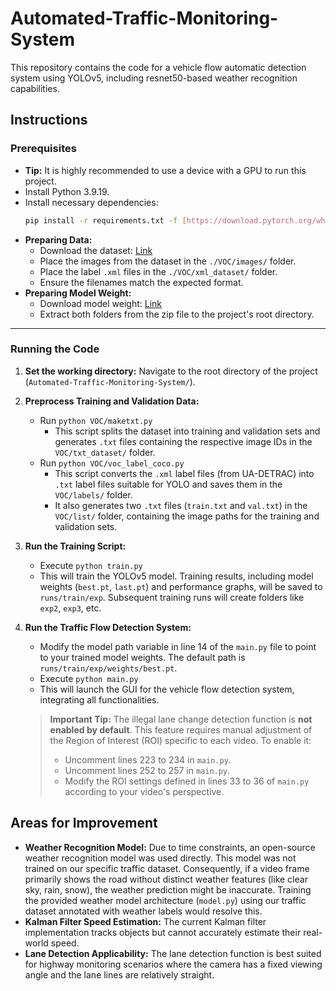 # Automated-Traffic-Monitoring-System
This repository contains the code for a vehicle flow automatic detection system using YOLOv5, including resnet50-based weather recognition capabilities.

## Instructions

### Prerequisites

* **Tip:** It is highly recommended to use a device with a GPU to run this project.
* Install Python 3.9.19.
* Install necessary dependencies:
    ```bash
    pip install -r requirements.txt -f [https://download.pytorch.org/whl/torch_stable.html](https://download.pytorch.org/whl/torch_stable.html)
    ```
* **Preparing Data:**
    * Download the dataset: [Link](https://drive.google.com/file/d/1qeoyWlAduQxZjBF0_odZEGLL_z2DJIfn/view?usp=drive_link)
    * Place the images from the dataset in the `./VOC/images/` folder.
    * Place the label `.xml` files in the `./VOC/xml_dataset/` folder.
    * Ensure the filenames match the expected format.
* **Preparing Model Weight:**
    * Download model weight: [Link](https://drive.google.com/file/d/1kTxbhnib5hB8NNDqd9b-E1PM-6iecrpP/view?usp=sharing)
    * Extract both folders from the zip file to the project's root directory.   
---

### Running the Code

1.  **Set the working directory:** Navigate to the root directory of the project (`Automated-Traffic-Monitoring-System/`).

2.  **Preprocess Training and Validation Data:**
    * Run `python VOC/maketxt.py`
        * This script splits the dataset into training and validation sets and generates `.txt` files containing the respective image IDs in the `VOC/txt_dataset/` folder.
    * Run `python VOC/voc_label_coco.py`
        * This script converts the `.xml` label files (from UA-DETRAC) into `.txt` label files suitable for YOLO and saves them in the `VOC/labels/` folder.
        * It also generates two `.txt` files (`train.txt` and `val.txt`) in the `VOC/list/` folder, containing the image paths for the training and validation sets.

3.  **Run the Training Script:**
    * Execute `python train.py`
    * This will train the YOLOv5 model. Training results, including model weights (`best.pt`, `last.pt`) and performance graphs, will be saved to `runs/train/exp`. Subsequent training runs will create folders like `exp2`, `exp3`, etc.

4.  **Run the Traffic Flow Detection System:**
    * Modify the model path variable in line 14 of the `main.py` file to point to your trained model weights. The default path is `runs/train/exp/weights/best.pt`.
    * Execute `python main.py`
    * This will launch the GUI for the vehicle flow detection system, integrating all functionalities.

    > **Important Tip:** The illegal lane change detection function is **not enabled by default**. This feature requires manual adjustment of the Region of Interest (ROI) specific to each video. To enable it:
    > * Uncomment lines 223 to 234 in `main.py`.
    > * Uncomment lines 252 to 257 in `main.py`.
    > * Modify the ROI settings defined in lines 33 to 36 of `main.py` according to your video's perspective.

## Areas for Improvement

* **Weather Recognition Model:** Due to time constraints, an open-source weather recognition model was used directly. This model was not trained on our specific traffic dataset. Consequently, if a video frame primarily shows the road without distinct weather features (like clear sky, rain, snow), the weather prediction might be inaccurate. Training the provided weather model architecture (`model.py`) using our traffic dataset annotated with weather labels would resolve this.
* **Kalman Filter Speed Estimation:** The current Kalman filter implementation tracks objects but cannot accurately estimate their real-world speed.
* **Lane Detection Applicability:** The lane detection function is best suited for highway monitoring scenarios where the camera has a fixed viewing angle and the lane lines are relatively straight.
